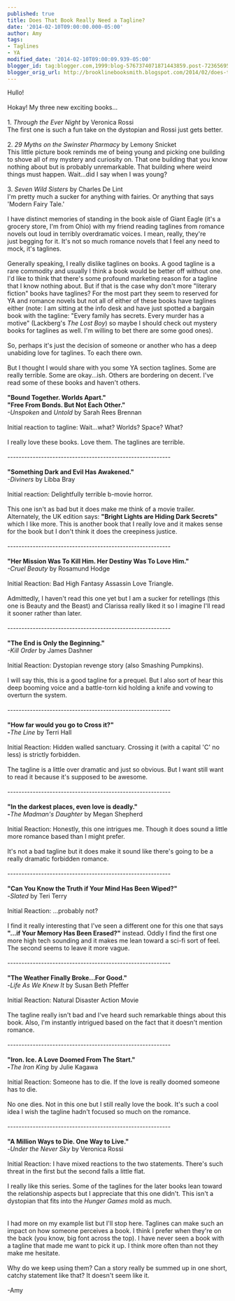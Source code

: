 ```yaml
---
published: true
title: Does That Book Really Need a Tagline?
date: '2014-02-10T09:00:00.000-05:00'
author: Amy
tags:
- Taglines
- YA
modified_date: '2014-02-10T09:00:09.939-05:00'
blogger_id: tag:blogger.com,1999:blog-5767374071871443859.post-7236569518813542926
blogger_orig_url: http://brooklinebooksmith.blogspot.com/2014/02/does-that-book-really-need-tagline.html
---
```


Hullo!<br /><br />Hokay! My three new exciting books...<br /><br />1. <i>Through the Ever Night</i> by Veronica Rossi<br />The first one is such a fun take on the dystopian and Rossi just gets better.<br /><br />2. <i>29 Myths on the Swinster Pharmacy</i> by Lemony Snicket<br />This little picture book reminds me of being young and picking one building to shove all of my mystery and curiosity on. That one building that you know nothing about but is probably unremarkable. That building where weird things must happen. Wait...did I say when I was young?<br /><br />3. <i>Seven Wild Sisters</i> by Charles De Lint<br />I'm pretty much a sucker for anything with fairies. Or anything that says 'Modern Fairy Tale.'<br /><br />I have distinct memories of standing in the book&nbsp;aisle of Giant Eagle (it's a grocery store, I'm from Ohio) with my&nbsp;friend reading taglines from romance novels out loud in terribly overdramatic voices. I mean, really, they're just&nbsp;begging for it.&nbsp;It's not so much romance novels that I feel any need to mock, it's taglines.<br /><br />Generally speaking, I really dislike taglines on books. A good tagline is&nbsp;a rare commodity and usually I think&nbsp;a book would be better off without&nbsp;one. I'd like to think that there's some&nbsp;profound marketing reason for a tagline that I know nothing about. But if that is the case why don't more "literary fiction" books have taglines? For the most part they seem to reserved for YA and romance novels but not all of either of these books have taglines either (note: I am sitting at the info desk and have just spotted a bargain book with the tagline: "Every family has secrets. Every murder has a motive" (Lackberg's <em>The Lost Boy</em>)&nbsp;so maybe I should check out mystery books for taglines as well. I'm willing to bet there are some good ones).<br /><br />So, perhaps it's just the decision of someone or another who has a deep unabiding love for taglines. To each there own. <br /><br />But I thought I would share with you some&nbsp;YA section&nbsp;taglines. Some are really terrible. Some are okay...ish. Others are bordering on&nbsp;decent. I've read some of these books and haven't others.<br /><strong> <br />"Bound Together. Worlds Apart."<br />"Free From Bonds. But Not Each Other."</strong> <br /><em>-Unspoken</em> and <em>Untold</em> by Sarah Rees Brennan<br /><br />Initial reaction to tagline: Wait...what? Worlds? Space? What?<br /><br />I really love these books. Love them. The taglines are terrible.<br />&nbsp;&nbsp;&nbsp;&nbsp;&nbsp;&nbsp;&nbsp;&nbsp;&nbsp;&nbsp;&nbsp;&nbsp;&nbsp;&nbsp;&nbsp;&nbsp;&nbsp;&nbsp;&nbsp;&nbsp;&nbsp;&nbsp;&nbsp;&nbsp;&nbsp;&nbsp;&nbsp;&nbsp;&nbsp;&nbsp;&nbsp;&nbsp;&nbsp;&nbsp;&nbsp;&nbsp;&nbsp;&nbsp;&nbsp;&nbsp;&nbsp;&nbsp;&nbsp;&nbsp;&nbsp;&nbsp;&nbsp;&nbsp;&nbsp;&nbsp;&nbsp;&nbsp;&nbsp;&nbsp;&nbsp;&nbsp;&nbsp;&nbsp;&nbsp;&nbsp;&nbsp;&nbsp;&nbsp;&nbsp;&nbsp;&nbsp;&nbsp;&nbsp;&nbsp; <br />----------------------------------------------------------<br /><br /><strong>"Something Dark and Evil Has Awakened."</strong><br /><em>-Diviners</em> by Libba Bray<br /><br />Initial reaction: Delightfully terrible b-movie horror.<br /><br />This one isn't as bad but it does make me think of a movie trailer. Alternately, the UK edition says: <strong>"Bright Lights are Hiding&nbsp;Dark Secrets"</strong> which I like more. This is another book that I really love and it makes sense for the book but I don't think it does the creepiness justice.<br /><br />----------------------------------------------------------<br /><br /><b>"Her Mission Was To Kill Him. Her Destiny Was To Love Him."</b><br /><i>-Cruel Beauty</i>&nbsp;by Rosamund Hodge<br /><br />Initial Reaction: Bad High Fantasy Assassin Love Triangle.<br /><br />Admittedly, I haven't read this one yet but I am a sucker for retellings (this one is Beauty and the Beast) and Clarissa really liked it so I imagine I'll read it sooner rather than later.<br /><br />----------------------------------------------------------<br /><br /><b>"The End is Only the Beginning."</b><br /><i>-Kill Order </i>by James Dashner<br /><br />Initial Reaction: Dystopian revenge story (also Smashing Pumpkins).<br /><br />I will say this, this is a good tagline for a prequel. But I also sort of hear this deep booming voice and a battle-torn kid holding a knife and vowing to overturn the system.<br /><br />----------------------------------------------------------<br /><br /><b>"How far would you go to Cross it?"<br />-</b><i>The Line </i>by Terri Hall<br /><br />Initial Reaction: Hidden walled sanctuary. Crossing it (with a capital 'C' no less) is strictly forbidden.<br /><br />The tagline is a little over dramatic and just so obvious. But I want still want to read it because it's supposed to be awesome.<br /><br />----------------------------------------------------------<br /><br /><b>"In the darkest places, even love is deadly."<br />-</b><i>The Madman's Daughter </i>by Megan Shepherd<br /><br />Initial Reaction: Honestly, this one intrigues me. Though it does sound a little more romance based than I might prefer.<br /><br />It's not a bad tagline but it does make it sound like there's going to be a really dramatic forbidden romance.<br /><br />----------------------------------------------------------<br /><br /><b>"Can You Know the Truth if Your Mind Has Been Wiped?"</b><br />-<i>Slated </i>by Teri Terry<br /><br />Initial Reaction: ...probably not?<br /><br />I find it really interesting that I've seen a different one for this one that says <b>"...if Your Memory Has Been Erased?"</b> instead. Oddly I find the first one more high tech sounding and it makes me lean toward a sci-fi sort of feel. The second seems to leave it more vague.<br /><br />----------------------------------------------------------<br /><br /><b>"The Weather Finally Broke...For Good."</b><br />-<i>Life As We Knew It </i>by Susan Beth Pfeffer<br /><br />Initial Reaction: Natural Disaster Action Movie<br /><br />The tagline really isn't bad and I've heard such remarkable things about this book. Also, I'm instantly intrigued based on the fact that it doesn't mention romance.<br /><br />----------------------------------------------------------<br /><br /><b>"Iron. Ice. A Love Doomed From The Start."<br />-</b><i>The Iron King </i>by Julie Kagawa<br /><br />Initial Reaction: Someone has to die. If the love is really doomed someone has to die.<br /><br />No one dies. Not in this one but I still really love the book. It's such a cool idea I wish the tagline hadn't focused so much on the romance.<br /><br />----------------------------------------------------------<br /><br /><b>"A Million Ways to Die. One Way to Live."</b><br />-<i>Under the Never Sky</i> by Veronica Rossi<br /><br />Initial Reaction: I have mixed reactions to the two statements. There's such threat in the first but the second falls a little flat.<br /><br />I really like this series. Some of the taglines for the later books lean toward the relationship aspects but I appreciate that this one didn't. This isn't a dystopian that fits into the <i>Hunger Games</i> mold as much.<br /><br /><br />I had more on my example list but I'll stop here. Taglines can make such an impact on how someone perceives a book. I think I prefer when they're on the back (you know, big font across the top). I have never seen a book with a tagline that made me want to pick it up. I think more often than not they make me hesitate.<br /><br />Why do we keep using them? Can a story really be summed up in one short, catchy statement like that? It doesn't seem like it.<br /><br />-Amy